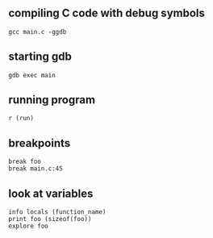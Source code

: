 ## compiling C code with debug symbols

```
gcc main.c -ggdb
```

## starting gdb

```
gdb exec main
```

## running program

```
r (run)
```

## breakpoints

```
break foo
break main.c:45
```

## look at variables

```
info locals (function_name)
print foo (sizeof(foo))
explore foo
```

